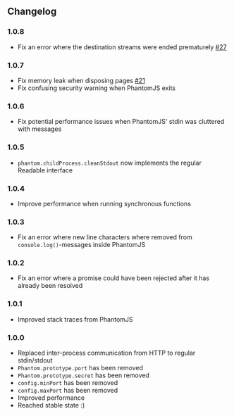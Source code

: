 Changelog
---------

### 1.0.8
- Fix an error where the destination streams were ended prematurely [#27](https://github.com/peerigon/phridge/issues/27)

### 1.0.7
- Fix memory leak when disposing pages [#21](https://github.com/peerigon/phridge/pull/21)
- Fix confusing security warning when PhantomJS exits

### 1.0.6
- Fix potential performance issues when PhantomJS' stdin was cluttered with messages

### 1.0.5
- `phantom.childProcess.cleanStdout` now implements the regular Readable interface

### 1.0.4
- Improve performance when running synchronous functions

### 1.0.3
- Fix an error where new line characters where removed from `console.log()`-messages inside PhantomJS

### 1.0.2
- Fix an error where a promise could have been rejected after it has already been resolved

### 1.0.1
- Improved stack traces from PhantomJS

### 1.0.0
- Replaced inter-process communication from HTTP to regular stdin/stdout
- `Phantom.prototype.port` has been removed
- `Phantom.prototype.secret` has been removed
- `config.minPort` has been removed
- `config.maxPort` has been removed
- Improved performance
- Reached stable state :)